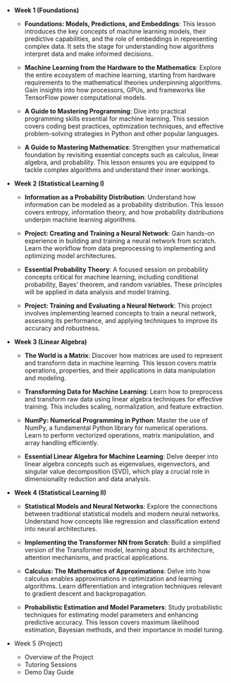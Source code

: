 - **Week 1 (Foundations)**
  - **Foundations: Models, Predictions, and Embeddings**: This lesson introduces the key concepts of machine learning models, their predictive capabilities, and the role of embeddings in representing complex data. It sets the stage for understanding how algorithms interpret data and make informed decisions.
  
  - **Machine Learning from the Hardware to the Mathematics**: Explore the entire ecosystem of machine learning, starting from hardware requirements to the mathematical theories underpinning algorithms. Gain insights into how processors, GPUs, and frameworks like TensorFlow power computational models.
  
  - **A Guide to Mastering Programming**: Dive into practical programming skills essential for machine learning. This session covers coding best practices, optimization techniques, and effective problem-solving strategies in Python and other popular languages.

  - **A Guide to Mastering Mathematics**: Strengthen your mathematical foundation by revisiting essential concepts such as calculus, linear algebra, and probability. This lesson ensures you are equipped to tackle complex algorithms and understand their inner workings.

- **Week 2 (Statistical Learning I)**
  - **Information as a Probability Distribution**: Understand how information can be modeled as a probability distribution. This lesson covers entropy, information theory, and how probability distributions underpin machine learning algorithms.
  
  - **Project: Creating and Training a Neural Network**: Gain hands-on experience in building and training a neural network from scratch. Learn the workflow from data preprocessing to implementing and optimizing model architectures.

  - **Essential Probability Theory**: A focused session on probability concepts critical for machine learning, including conditional probability, Bayes’ theorem, and random variables. These principles will be applied in data analysis and model training.

  - **Project: Training and Evaluating a Neural Network**: This project involves implementing learned concepts to train a neural network, assessing its performance, and applying techniques to improve its accuracy and robustness.

- **Week 3 (Linear Algebra)**
  - **The World is a Matrix**: Discover how matrices are used to represent and transform data in machine learning. This lesson covers matrix operations, properties, and their applications in data manipulation and modeling.

  - **Transforming Data for Machine Learning**: Learn how to preprocess and transform raw data using linear algebra techniques for effective training. This includes scaling, normalization, and feature extraction.

  - **NumPy: Numerical Programming in Python**: Master the use of NumPy, a fundamental Python library for numerical operations. Learn to perform vectorized operations, matrix manipulation, and array handling efficiently.

  - **Essential Linear Algebra for Machine Learning**: Delve deeper into linear algebra concepts such as eigenvalues, eigenvectors, and singular value decomposition (SVD), which play a crucial role in dimensionality reduction and data analysis.

- **Week 4 (Statistical Learning II)**
  - **Statistical Models and Neural Networks**: Explore the connections between traditional statistical models and modern neural networks. Understand how concepts like regression and classification extend into neural architectures.

  - **Implementing the Transformer NN from Scratch**: Build a simplified version of the Transformer model, learning about its architecture, attention mechanisms, and practical applications.

  - **Calculus: The Mathematics of Approximations**: Delve into how calculus enables approximations in optimization and learning algorithms. Learn differentiation and integration techniques relevant to gradient descent and backpropagation.

  - **Probabilistic Estimation and Model Parameters**: Study probabilistic techniques for estimating model parameters and enhancing predictive accuracy. This lesson covers maximum likelihood estimation, Bayesian methods, and their importance in model tuning.

- Week 5 (Project)
  - Overview of the Project
  - Tutoring Sessions
  - Demo Day Guide